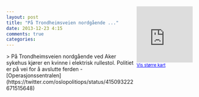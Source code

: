 ```yaml
---
layout: post
title: "På Trondheimsveien nordgående ..."
date: 2013-12-23 4:15
comments: true
categories: 
---
```

<div style="float:right; margin:5px; position:relative;top:-130px;"><iframe width="150" height="150" frameborder="0" scrolling="no" marginheight="0" marginwidth="0" src="http://maps.google.com/maps?q=Trondheimsveien,+Oslo&hl=no&t=m&z=14&output=embed&iwloc=&"></iframe><br/><small><a href="http://maps.google.com/maps?q=Trondheimsveien,+Oslo&hl=no&t=m&z=14&source=embed&iwloc=A" style="color:#0000FF;text-align:left" target="_new">Vis st&oslash;rre kart</a></small></div>
> På Trondheimsveien nordgående ved Aker sykehus kjører en kvinne i elektrisk rullestol. Politiet er på vei for å avslutte ferden
- [Operasjonssentralen](https://twitter.com/oslopolitiops/status/415093222671515648)
